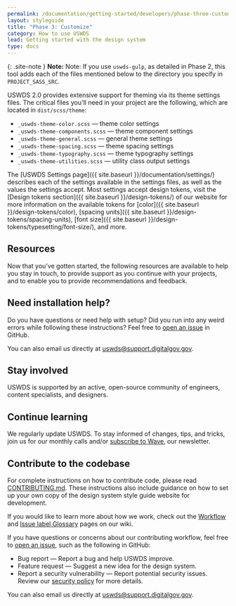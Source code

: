 ```yaml
---
permalink: /documentation/getting-started/developers/phase-three-customize/
layout: styleguide
title: "Phase 3: Customize"
category: How to use USWDS
lead: Getting started with the design system
type: docs
---
```


{: .site-note }
**Note:** Note: If you use `uswds-gulp`, as detailed in Phase 2, this tool adds each of the files mentioned below to the directory you specify in `PROJECT_SASS_SRC`.

USWDS 2.0 provides extensive support for theming via its theme settings files. The critical files you'll need in your project are the following, which are located in `dist/scss/theme`:
-	`_uswds-theme-color.scss` — theme color settings
-	`_uswds-theme-components.scss` — theme component settings
-	`_uswds-theme-general.scss` — general theme settings
-	`_uswds-theme-spacing.scss` — theme spacing settings
- `_uswds-theme-typography.scss` — theme typography settings
-	`_uswds-theme-utilities.scss` — utility class output settings

The [USWDS Settings page]({{ site.baseurl }}/documentation/settings/) describes each of the settings available in the settings files, as well as the values the settings accept. Most settings accept design tokens, visit the [Design tokens section]({{ site.baseurl }}/design-tokens/) of our website for more information on the available tokens for [color]({{ site.baseurl }}/design-tokens/color), [spacing units]({{ site.baseurl }}/design-tokens/spacing-units), [font size]({{ site.baseurl }}/design-tokens/typesetting/font-size/), and more.

## Resources
Now that you’ve gotten started, the following resources are available to help you stay in touch, to provide support as you continue with your projects, and to enable you to provide recommendations and feedback.

## Need installation help?
Do you have questions or need help with setup? Did you run into any weird errors while following these instructions? Feel free to [open an issue](https://github.com/uswds/uswds/issues) in GitHub.

You can also email us directly at [uswds@support.digitalgov.gov](mailto:uswds@support.digitalgov.gov). 

## Stay involved
USWDS is supported by an active, open-source community of engineers, content specialists, and designers. 

## Continue learning
We regularly update USWDS. To stay informed of changes, tips, and tricks, join us for our monthly calls and/or [subscribe to Wave](https://public.govdelivery.com/accounts/USGSATTS/subscriber/new?qsp=GSA_TTS), our newsletter.

## Contribute to the codebase
For complete instructions on how to contribute code, please read [CONTRIBUTING.md](https://github.com/uswds/uswds/blob/develop/CONTRIBUTING.md). These instructions also include guidance on how to set up your own copy of the design system style guide website for development.

If you would like to learn more about how we work, check out the [Workflow](https://github.com/uswds/uswds/wiki/Workflow) and [Issue label Glossary](https://github.com/uswds/uswds/wiki/Issue-label-glossary) pages on our wiki.

If you have questions or concerns about our contributing workflow, feel free to [open an issue](https://github.com/uswds/uswds/issues), such as the following in GitHub:
- Bug report — Report a bug and help USWDS improve.
- Feature request — Suggest a new idea for the design system.
- Report a security vulnerability — Report potential security issues. Review our [security policy](https://github.com/uswds/uswds/security/policy) for more details.

You can also email us directly at [uswds@support.digitalgov.gov](mailto:uswds@support.digitalgov.gov).
